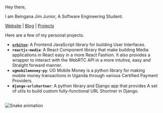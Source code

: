 Hey there,

I am Beingana Jim Junior, A Software Engineering Student.

[Website](https://jim-junior.github.io) | [Blog](https://jim-junior.github.io/#/blog) | [Projects](https://orbiton.js.org/open-ug)


Here are a few of my personal projects.


- **[`orbiton`](https://orbiton.js.org)**: A Frontend JavaScript library for building User Interfaces. 
- **`reactjs-media`**: A React Component library that make building Media applications in React easy in a more React Fashion. It also provides a wrapper to interact with the WebRTC API in a more intutive, easy and Straight forward manner.
- **`ugmobilemoney-py`**: UG Mobile Money is a python library for making mobile money transactions in Uganda through various Certified Payment Providers.
- **`django-urlshortner`**: A python library and Django app that provides A set of utils to build custom fully-functional URL Shortner in Django.




<br clear="both">
<img src="https://raw.githubusercontent.com/jim-junior/portfolio/output/snake.svg" alt="Snake animation" />

